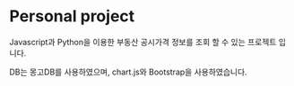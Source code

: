 # Personal project

Javascript과 Python을 이용한 부동산 공시가격 정보를 조회 할 수 있는 프로젝트 입니다. 

DB는 몽고DB를 사용하였으며, chart.js와 Bootstrap을 사용하였습니다. 
